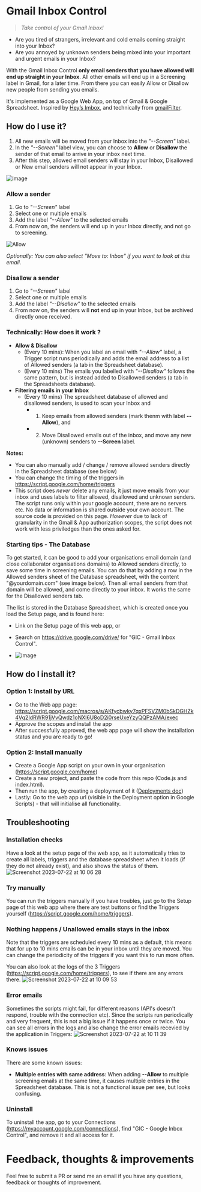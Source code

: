 # Gmail Inbox Control
> <i>Take control of your Gmail Inbox!</i>

- Are you tired of strangers, irrelevant and cold emails coming straight into your Inbox?
- Are you annoyed by unknown senders being mixed into your important and urgent emails in your Inbox?

With the Gmail Inbox Control **only email senders that you have allowed will end up straight in your Inbox**. All other emails will end up in a Screening label in Gmail, for a later time.
From there you can easily Allow or Disallow new people from sending you emails.

It's implemented as a Google Web App, on top of Gmail & Google Spreadsheet. Inspired by [Hey’s Imbox](https://www.hey.com/features/the-imbox/), and technically from [gmailFilter](https://github.com/PlanetEfficacy/gmailFilter).


## How do I use it?
1. All new emails will be moved from your Inbox into the *"--Screen"* label.
1. In the *"--Screen"* label view, you can choose to **Allow** or **Disallow** the sender of that email to arrive in your inbox next time.
2. After this step, allowed email senders will stay in your Inbox, Disallowed or New email senders will not appear in your Inbox.

![image](https://github.com/mackeian/gic/assets/789341/0e72e74c-e3f4-4ee5-abf1-2c612b7058f8)


### Allow a sender
1. Go to *"--Screen"* label
1. Select one or multiple emails
1. Add the label *"--Allow"* to the selected emails
1. From now on, the senders will end up in your Inbox directly, and not go to screening.

![Allow](https://github.com/mackeian/gic/assets/789341/e7aaad87-376f-4902-9df5-feeefff4fa6c)

<em>Optionally: You can also select "Move to: Inbox" if you want to look at this email.</em>

### Disallow a sender
1. Go to *"--Screen"* label
2. Select one or multiple emails
3. Add the label *"--Disallow"* to the selected emails
4. From now on, the senders will **not** end up in your Inbox, but be archived directly once received.

### Technically: How does it work ?
* **Allow & Disallow**
  * (Every 10 mins): When you label an email with *"--Allow"* label, a Trigger script runs periodically and adds the email address to a list of Allowed senders (a tab in the Spreadsheet database).
  * (Every 10 mins) The emails you labelled with *"--Disallow"* follows the same pattern, but is instead added to Disallowed senders (a tab in the Spreadsheets database).
* **Filtering emails in your Inbox**
  * (Every 10 mins) The spreadsheet database of allowed and disallowed senders, is used to scan your Inbox and
    * 1) Keep emails from allowed senders (mark thenm with label **--Allow**), and
    * 2) Move Disallowed emails out of the inbox, and move any new (unknown) senders to **--Screen** label.

**Notes:**
* You can also manually add / change / remove allowed senders directly in the Spreadsheet database (see below)
* You can change the timing of the triggers in https://script.google.com/home/triggers
* This script does _never_ delete any emails, it just move emails from your inbox and uses labels to filter allowed, disallowed and unknown senders. The script runs only within your google account, there are no servers etc. No data or information is shared outside your own account. The source code is provided on this page. <i>However</i> due to lack of granularity in the Gmail & App authorization scopes, the script does  not work with less priviledges than the ones asked for.

### Starting tips - The Database
To get started, it can be good to add your organisations email domain (and close collaborator organisations domains) to Allowed senders directly, to save some time in screening emails. You can do that by adding a row in the Allowed senders sheet of the Database spreadsheet, with the content "@yourdomain.com" (see image below). Then all email senders from that domain will be allowed, and come directly to your inbox. It works the same for the Disallowed senders tab.

The list is stored in the Database Spreadsheet, which is created once you load the Setup page, and is found here:
* Link on the Setup page of this web app, or
* Search on https://drive.google.com/drive/ for "GIC - Gmail Inbox Control".

* ![image](https://github.com/mackeian/gic/assets/789341/76370c56-875b-49cc-9485-39fd7d73b1b7)

## How do I install it?

### Option 1: Install by URL

* Go to the Web app page: https://script.google.com/macros/s/AKfycbwky7qxPFSVZM0bSkDGHZk4Vq2IdRWR91jVvQwdz1oNXl6U8oD2i0rseUxeYzyQQPzAMA/exec
* Approve the scopes and install the app
* After successfully approved, the web app page will show the installation status and you are ready to go!

### Option 2: Install manually
* Create a Google App script on your own in your organisation (https://script.google.com/home)
* Create a new project, and paste the code from this repo (Code.js and index.html).
* Then run the app, by creating a deployment of it ([Deployments doc](https://developers.google.com/apps-script/concepts/deployments))
* Lastly: Go to the web app url (visible in the Deployment option in Google Scripts) - that will initialise all functionality.

## Troubleshooting
### Installation checks
Have a look at the setup page of the web app, as it automatically tries to create all labels, triggers and the database spreadsheet when it loads (if they do not already exist), and also shows the status of them.
![Screenshot 2023-07-22 at 10 06 28](https://github.com/mackeian/gic/assets/789341/6c4f98ac-233b-4853-900a-7ddc711abbe4)


### Try manually
You can run the triggers manually if you have troubles, just go to the Setup page of this web app where there are test buttons or find the Triggers yourself (https://script.google.com/home/triggers).

### Nothing happens / Unallowed emails stays in the inbox
Note that the triggers are scheduled every 10 mins as a default, this means that for up to 10 mins emails can be in your inbox until they are moved. You can change the periodicity of the triggers if you want this to run more often.

You can also look at the logs of the 3 Triggers (https://script.google.com/home/triggers), to see if there are any errors there.
![Screenshot 2023-07-22 at 10 09 53](https://github.com/mackeian/gic/assets/789341/286c278b-ba85-45b1-bf25-d9e43e4f28ed)

### Error emails
Sometimes the scripts might fail, for different reasons (API's doesn't respond, trouble with the connection etc). Since the scripts run periodically and very frequent, this is not a big issue if it happens once or twice. You can see all errors in the logs and also change the error emails recevied by the application in Triggers:
![Screenshot 2023-07-22 at 10 11 39](https://github.com/mackeian/gic/assets/789341/3bcc215f-549b-4371-adc9-8ef8abda92f5)


### Knows issues
There are some known issues:
* **Multiple entries with same address**: When adding **--Allow** to multiple screening emails at the same time, it causes multiple entries in the Spreadsheet database. This is not a functional issue per see, but looks confusing.

  
### Uninstall
To uninstall the app, go to your Connections (https://myaccount.google.com/connections), find "GIC - Google Inbox Control", and remove it and all access for it.

# Feedback, thoughts & improvements
Feel free to submit a PR or send me an email if you have any questions, feedback or thoughts of improvement.
